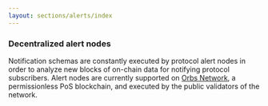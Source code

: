 ```yaml
---
layout: sections/alerts/index
---
```


### Decentralized alert nodes

Notification schemas are constantly executed by protocol alert nodes in order to analyze new blocks of on-chain data for notifying protocol subscribers. Alert nodes are currently supported on [Orbs Network](https://www.orbs.com/), a permissionless PoS blockchain, and executed by the public validators of the network.